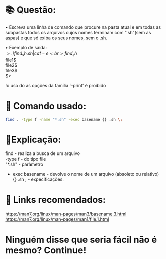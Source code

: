 # 📚 Questão:

• Escreva uma linha de comando que procure na pasta atual e em todas as subpastas
todos os arquivos cujos nomes terminam com ".sh"(sem as aspas) e que só exiba os
seus nomes, sem o .sh.

• Exemplo de saída: <br>
$>./find_sh.sh | cat -e <br>
find_sh$ <br>
file1$ <br>
file2$ <br>
file3$ <br>
$>

!o uso do as opções da família ’–print’ é proibido

# 🖖 Comando usado: 
```sh
find . -type f -name "*.sh" -exec basename {} .sh \;
```

# 📝Explicação: 
find - realiza a busca de um arquivo <br>
-type f - do tipo file <br>
"*.sh" - parâmetro <br>
- exec basename - devolve o nome de um arquivo (absoleto ou relativo) <br>
{} .sh \; - expecificações.

# 🤖 Links recomendados: 
https://man7.org/linux/man-pages/man3/basename.3.html
https://man7.org/linux/man-pages/man1/file.1.html

# Ninguém disse que seria fácil não é mesmo? Continue!

